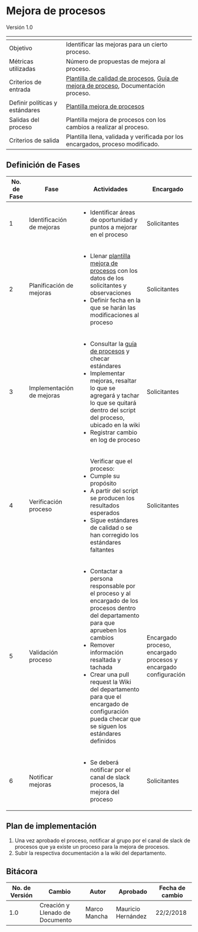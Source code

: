 # Mejora de procesos
Versión 1.0


[]() | []()  
--|--
Objetivo| Identificar las mejoras para un cierto proceso.
Métricas utilizadas | Número de propuestas de mejora al proceso.
Criterios de entrada | [Plantilla de calidad de procesos](https://docs.google.com/document/d/15oornAUCWT1yzm99BOdBoMFmlb2Im9zS4xnGPaqICj0/edit), [Guía de mejora de proceso](https://github.com/CaveLabs-1/Wiki/blob/MarcoMancha-mejora_procesos/Mejora%20Procesos/Guias/Guia%20mejora%20procesos.md), Documentación proceso.
Definir políticas y estándares | [Plantilla mejora de procesos](https://docs.google.com/document/d/17HQKwXKYE-ZBUbtkp2K9-PwuHS1AvEi2dewGykwelu8/edit)
Salidas del proceso | Plantilla mejora de procesos con los cambios a realizar al proceso.
Criterios de salida | Plantilla llena, validada y verificada por los encargados, proceso modificado.


## Definición de Fases
No. de Fase | Fase | Actividades | Encargado
------------|------|-------------|-----------
1 | Identificación de mejoras |<ul><li>Identificar áreas de oportunidad y puntos a mejorar en el proceso</li>| Solicitantes
2 | Planificación de mejoras |<ul><li>Llenar [plantilla mejora de procesos](https://docs.google.com/document/d/17HQKwXKYE-ZBUbtkp2K9-PwuHS1AvEi2dewGykwelu8/edit) con los datos de los solicitantes y observaciones</li><li>Definir fecha en la que se harán las modificaciones al proceso</li>| Solicitantes
3 | Implementación de mejoras |<ul><li>Consultar la [guía de procesos](https://github.com/CaveLabs-1/Wiki/blob/master/Configuracion/Guias/Guia%20Procesos.md) y checar estándares</li><li>Implementar mejoras, resaltar lo que se agregará y tachar lo que se quitará dentro del script del proceso, ubicado en la wiki</li><li>Registrar cambio en log de proceso</li>| Solicitantes
4 | Verificación proceso |<ul>Verificar que el proceso:<li>Cumple su propósito</li><li>A partir del script se producen los resultados esperados</li><li>Sigue estándares de calidad o se han corregido los estándares faltantes</li>| Solicitantes
5 | Validación proceso |<ul><li>Contactar a persona responsable por el proceso y al encargado de los procesos dentro del departamento para que aprueben los cambios</li><li>Remover información resaltada y tachada</li><li>Crear una pull request  la Wiki del departamento para que el encargado de configuración pueda checar que se siguen los estándares definidos| Encargado proceso, encargado procesos y encargado configuración</li>
6 | Notificar mejoras |<ul><li>Se deberá notificar por el canal de slack procesos, la mejora del proceso</li>| Solicitantes
## Plan de implementación

1. Una vez aprobado el proceso, notificar al grupo por el canal de slack de procesos que ya existe un proceso para la mejora de procesos.
2. Subir la respectiva documentación a la wiki del departamento.


## Bitácora


No. de Versión | Cambio | Autor | Aprobado | Fecha de cambio
---------------|--------|-------|----------|----------------
1.0 | Creación y Llenado de Documento | Marco Mancha | Mauricio Hernández | 22/2/2018

